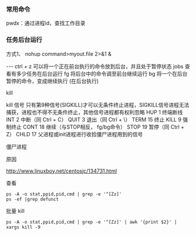 

### 常用命令 

pwdx：通过进程id，查找工作目录



### 任务后台运行

方式1、
nohup command>myout.file 2>&1 &

\---
ctrl + z
可以将一个正在前台执行的命令放到后台，并且处于暂停状态
jobs
查看有多少任务在后台运行
fg
将后台中的命令调至前台继续运行
bg
将一个在后台暂停的命令，变成继续执行 (在后台执行)

kill

kill 信号
只有第9种信号(SIGKILL)才可以无条件终止进程，SIGKILL信号进程无法捕获，进程也不得不无条件终止，其他信号进程都有权利忽略
HUP 1 终端断线
INT 2 中断（同 Ctrl + C）
QUIT 3 退出（同 Ctrl + \）
TERM 15 终止
KILL 9 强制终止
CONT 18 继续（与STOP相反， fg/bg命令）
STOP 19 暂停（同 Ctrl + Z）
CHLD 17 父进程或init进程进行收拾僵尸进程用到的信号

僵尸进程

原因

http://www.linuxboy.net/centosjc/134731.html

查看

```shell
ps -A -o stat,ppid,pid,cmd | grep -e '^[Zz]'
ps -ef |grep defunct
```

批量 kill

```shell
ps -A -o stat,ppid,pid,cmd | grep -e '^[Zz]' | awk '{print $2}' | xargs kill -9
```





